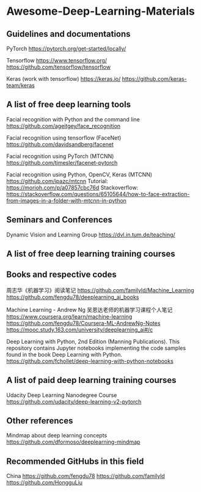 # Awesome-Deep-Learning-Materials

## Guidelines and documentations

PyTorch
https://pytorch.org/get-started/locally/

Tensorflow
https://www.tensorflow.org/
https://github.com/tensorflow/tensorflow

Keras (work with tensorflow)
https://keras.io/
https://github.com/keras-team/keras


## A list of free deep learning tools 

Facial recognition with Python and the command line
https://github.com/ageitgey/face_recognition

Facial recognition using tensorflow (FaceNet)
https://github.com/davidsandberg/facenet

Facial recognition using PyTorch (MTCNN)
https://github.com/timesler/facenet-pytorch

Facial recognition using Python, OpenCV, Keras (MTCNN)
https://github.com/ipazc/mtcnn
Tutorial: https://morioh.com/p/a07857cbc76d
Stackoverflow: https://stackoverflow.com/questions/65105644/how-to-face-extraction-from-images-in-a-folder-with-mtcnn-in-python


## Seminars and Conferences
Dynamic Vision and Learning Group
https://dvl.in.tum.de/teaching/


## A list of free deep learning training courses


## Books and respective codes
周志华《机器学习》阅读笔记
https://github.com/familyld/Machine_Learning
https://github.com/fengdu78/deeplearning_ai_books

Machine Learning - Andrew Ng 吴恩达老师的机器学习课程个人笔记
https://www.coursera.org/learn/machine-learning
https://github.com/fengdu78/Coursera-ML-AndrewNg-Notes
https://mooc.study.163.com/university/deeplearning_ai#/c

Deep Learning with Python, 2nd Edition (Manning Publications).
This repository contains Jupyter notebooks implementing the code samples found in the book Deep Learning with Python.
https://github.com/fchollet/deep-learning-with-python-notebooks


## A list of paid deep learning training courses

Udacity Deep Learning Nanodegree Course
https://github.com/udacity/deep-learning-v2-pytorch


## Other references 

Mindmap about deep learning concepts
https://github.com/dformoso/deeplearning-mindmap


## Recommended GitHubs in this field

China
https://github.com/fengdu78
https://github.com/familyld
https://github.com/HongguLiu




